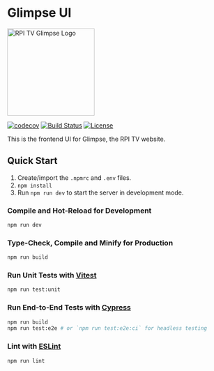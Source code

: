 # Glimpse UI
<img src="https://imgur.com/dmZSyhe.png" width="200px" alt="RPI TV Glimpse Logo" />


[![codecov](https://codecov.io/gh/rpitv/glimpse-ui/branch/master/graph/badge.svg)](https://codecov.io/gh/rpitv/glimpse-ui)
[![Build Status](https://travis-ci.com/rpitv/glimpse-ui.svg?branch=master)](https://travis-ci.com/rpitv/glimpse-ui)
[![License](https://img.shields.io/badge/license-GNU%20GPL%20v3.0-blue)](./LICENSE)

This is the frontend UI for Glimpse, the RPI TV website.

## Quick Start

1. Create/import the `.npmrc` and `.env` files.
2. `npm install`
3. Run `npm run dev` to start the server in development mode.

### Compile and Hot-Reload for Development

```sh
npm run dev
```

### Type-Check, Compile and Minify for Production

```sh
npm run build
```

### Run Unit Tests with [Vitest](https://vitest.dev/)

```sh
npm run test:unit
```

### Run End-to-End Tests with [Cypress](https://www.cypress.io/)

```sh
npm run build
npm run test:e2e # or `npm run test:e2e:ci` for headless testing
```

### Lint with [ESLint](https://eslint.org/)

```sh
npm run lint
```
